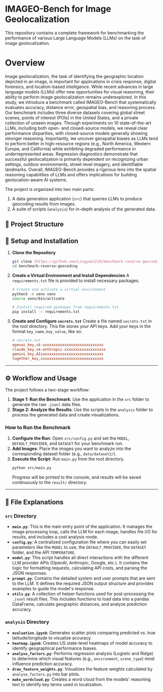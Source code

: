 # IMAGEO-Bench for Image Geolocalization

This repository contains a complete framework for benchmarking the performance of various Large Language Models (LLMs) on the task of image geolocalization.

# Overview
Image geolocalization, the task of identifying the geographic location depicted in an image, is important for applications in crisis response, digital forensics, and location-based intelligence. While recent advances in large language models (LLMs) offer new opportunities for visual reasoning, their ability to perform image geolocalization remains underexplored. In this study, we introduce a benchmark called IMAGEO-Bench that systematically evaluates accuracy, distance error, geospatial bias, and reasoning process. Our benchmark includes three diverse datasets covering global street scenes, points of interest (POIs) in the United States, and a private collection of unseen images. Through experiments on 10 state-of-the-art LLMs, including both open- and closed-source models, we reveal clear performance disparities, with closed-source models generally showing stronger reasoning. Importantly, we uncover geospatial biases as LLMs tend to perform better in high-resource regions (e.g., North America, Western Europe, and California) while exhibiting degraded performance in underrepresented areas. Regression diagnostics demonstrate that successful geolocalization is primarily dependent on recognizing urban settings, outdoor environments, street-level imagery, and identifiable landmarks. Overall, IMAGEO-Bench provides a rigorous lens into the spatial reasoning capabilities of LLMs and offers implications for building geolocation-aware AI systems.

The project is organized into two main parts:
1.  A data generation application (`src`) that queries LLMs to produce geocoding results from images.
2.  A suite of scripts (`analysis`) for in-depth analysis of the generated data.

## 📁 Project Structure



## 🚀 Setup and Installation

1.  **Clone the Repository**
    ```bash
    git clone [https://github.com/Lingyao1219/benchmark-reverse-geocoding.git](https://github.com/Lingyao1219/benchmark-reverse-geocoding.git)
    cd benchmark-reverse-geocoding
    ```

2.  **Create a Virtual Environment and Install Dependencies**
    A `requirements.txt` file is provided to install necessary packages.
    ```bash
    # Create and activate a virtual environment
    python3 -m venv venv
    source venv/bin/activate

    # Install required packages from requirements.txt
    pip install -r requirements.txt
    ```

3.  **Create and Configure `secrets.txt`**
    Create a file named `secrets.txt` in the root directory. This file stores your API keys. Add your keys in the format `key_name,key_value`, like so:
    ```ini
    # secrets.txt
    openai_key,sk-xxxxxxxxxxxxxxxxxxxxxxxxxxxx
    claude_key,sk-anthropic-xxxxxxxxxxxxxxxxxxx
    gemini_key,AIzaxxxxxxxxxxxxxxxxxxxxxxxxxxx
    together_key,xxxxxxxxxxxxxxxxxxxxxxxxxxxxx
    ```

***

## ⚙️ Workflow and Usage

The project follows a two-stage workflow:

1.  **Stage 1: Run the Benchmark**: Use the application in the `src` folder to generate the raw `.jsonl` data files.
2.  **Stage 2: Analyze the Results**: Use the scripts in the `analysis` folder to process the generated data and create visualizations.

### How to Run the Benchmark

1.  **Configure the Run**: Open `src/config.py` and set the `MODEL`, `DEFAULT_PROVIDER`, and `DATASET` for your benchmark run.
2.  **Add Images**: Place the images you want to analyze into the corresponding dataset folder (e.g., `data/dataset2/`).
3.  **Execute the Script**: Run `main.py` from the root directory.
    ```bash
    python src/main.py
    ```
    Progress will be printed to the console, and results will be saved continuously to the `result/` directory.

***

## 📁 File Explanations

### `src` Directory

* **`main.py`**: This is the main entry point of the application. It manages the image processing loop, calls the LLM for each image, handles file I/O for results, and includes a cost analysis mode.
* **`config.py`**: A centralized configuration file where you can easily set parameters like the `MODEL` to use, the `DEFAULT_PROVIDER`, the `DATASET` folder, and the API `TEMPERATURE`.
* **`model.py`**: This script handles all direct interactions with the different LLM provider APIs (OpenAI, Anthropic, Google, etc.). It contains the logic for formatting requests, calculating API costs, and parsing the JSON responses.
* **`prompt.py`**: Contains the detailed system and user prompts that are sent to the LLM. It defines the required JSON output structure and provides examples to guide the model's response.
* **`utils.py`**: A collection of helper functions used for post-processing the `.jsonl` result files. This includes functions to load data into a pandas DataFrame, calculate geographic distances, and analyze prediction accuracy.

### `analysis` Directory

* **`evaluation.ipynb`**: Generates scatter plots comparing predicted vs. true latitude/longitude to visualize accuracy.
* **`heatmap.ipynb`**: Creates US state-level heatmaps of model accuracy to identify geographical performance biases.
* **`analyse_factors.py`**: Performs regression analysis (Logistic and Ridge) to determine which visual features (e.g., `environment`, `scene_type`) most influence prediction accuracy.
* **`draw_feature_weights.py`**: Visualizes the feature weights calculated by `analyse_factors.py` into bar plots.
* **`make_wordcloud.py`**: Creates a word cloud from the models' reasoning text to identify key terms used in localization.
